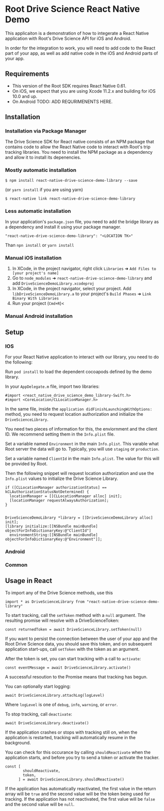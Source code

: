 # Root Drive Science React Native Demo

This applicaiton is a demonstration of how to integerate a React Native
application with Root's Drive Science API for iOS and Android.

In order for the integration to work, you will need to add code to
the React part of your app, as well as add native code in the iOS and
Android parts of your app.

## Requirements

* This version of the Root SDK requires React Native 0.61.
* On iOS, we expect that you are using Xcode 11.2.x and building for
  iOS 10.0 and up.
* On Android TODO: ADD REQURIMENENTS HERE.

## Installation

### Installation via Package Manager

The Drive Science SDK for React native consists of an NPM package that contains
code to allow the React Native code to interact with Root's trip tracking
libraries. You need to install the NPM package as a dependency and allow it to
install its depenencies.

### Mostly automatic installation

`$ npm install react-native-drive-science-demo-library --save`

(or `yarn install` if you are using yarn)

`$ react-native link react-native-drive-science-demo-library`

### Less automatic installation

In your application's `package.json` file, you need to add the bridge
library as a dependency and install it using your package manager.

```
"react-native-drive-science-demo-library": "<LOCATION TK>"
```

Than `npn install` or `yarn install`

### Manual iOS installation

1. In XCode, in the project navigator, right click `Libraries` ➜ `Add Files to [your project's name]`
2. Go to `node_modules` ➜ `react-native-drive-science-demo-library` and add `DriveScienceDemoLibrary.xcodeproj`
3. In XCode, in the project navigator, select your project. Add `libDriveScienceDemoLibrary.a` to your project's `Build Phases` ➜ `Link Binary With Libraries`
4. Run your project (`Cmd+R`)<

### Manual Android installation

## Setup

### IOS

For your React Native application to interact with our library, you need to do
the following:

Run `pod install` to load the dependent cocoapods defined by the demo library.

In your `AppDelegate.m` file, import two libraries:

```
#import <react_native_drive_science_demo_library-Swift.h>
#import <CoreLocation/CLLocationManager.h>
```

In the same file, inside the `application didFinishLaunchingWithOptions:`
method, you need to request location authorization and initialize the
`DriveScienceLibrary`.

You need two pieces of information for this, the enviornment and the client ID.
We recommend setting them in the `Info.plist` file.

Set a variable named `Environment` in the main `Info.plist`. This varable
what Root server the data will go to. Typically, you will use `staging` or
`production`.

Set a variable named  `ClientId` in the main `Info.plist`. The value for this
will be provided by Root.

Then the following snippet will request location authorization and use the
`Info.plist` values to initialize the Drive Science Library.

```
if ([CLLocationManager authorizationStatus] == kCLAuthorizationStatusNotDetermined) {
  locationManager = [[CLLocationManager alloc] init];
  [locationManager requestAlwaysAuthorization];
}


DriveScienceDemoLibrary *library = [[DriveScienceDemoLibrary alloc] init];
[library initialize:[[NSBundle mainBundle] objectForInfoDictionaryKey:@"ClientId"]
  environmentString:[[NSBundle mainBundle] objectForInfoDictionaryKey:@"Environment"]];
```


### Android


### Common

## Usage in React

To import any of the Drive Science methods, use this

```
import * as DriveScienceLibrary from "react-native-drive-science-demo-library"
```

To start tracking, call the `setToken` method with a `null` argument. The
resulting promise will resolve with a DriveScienceToken:

```
const returnedToken = await DriveScienceLibrary.setToken(null)
```

If you want to persist the connection between the user of your app and the
Root Drive Science data, you should save this token, and on subsequent
application start-ups, call `setToken` with the token as an argument.

After the token is set, you can start tracking with a call to `activate`:

```
const eventMessage = await DriveScienceLibrary.activate()
```

A successful resoution to the Promise means that tracking has begun.

You can optionally start logging:

```
await DriveScienceLibrary.attachLog(logLevel)
```

Where `logLevel` is one of `debug`, `info`, `warning`, or `error`.

To stop tracking, call `deactivate`:

```
await DriveScienceLibrary.deactivate()
```

If the application crashes or stops with tracking still on, when the
application is restarted, tracking will automatically resume in the background.

You can check for this occurance by calling `shouldReactivate` when the
application starts, and before you try to send a token or activate the tracker.

```
const [
        shouldReactivate,
        token,
      ] = await DriveScienceLibrary.shouldReactivate()
```

If the application has automatically reactivated, the first value in the return
array will be `true` and the second value will be the token being used for
tracking. If the application has not reactivated, the first value will be
`false` and the second value will be `null`.



